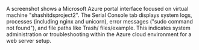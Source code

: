 A screenshot shows a Microsoft Azure portal interface focused on virtual machine "shashitdsproject2". The Serial Console tab displays system logs, processes (including nginx and unicorn), error messages ("sudo command not found"), and file paths like Trash/ files/example. This indicates system administration or troubleshooting within the Azure cloud environment for a web server setup.